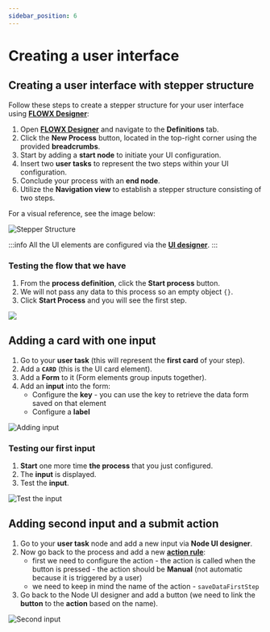 ```yaml
---
sidebar_position: 6
---
```


# Creating a user interface

## Creating a user interface with stepper structure

Follow these steps to create a stepper structure for your user interface using [**FLOWX Designer**](../../terms/flowx-ai-designer):

1. Open [**FLOWX Designer**](../../terms/flowx-ai-designer) and navigate to the **Definitions** tab.
2. Click the **New Process** button, located in the top-right corner using the provided **breadcrumbs**.
3. Start by adding a **start node** to initiate your UI configuration.
4. Insert two **user tasks** to represent the two steps within your UI configuration.
5. Conclude your process with an **end node**.
6. Utilize the **Navigation view** to establish a stepper structure consisting of two steps.


For a visual reference, see the image below:

![Stepper Structure](https://s3.eu-west-1.amazonaws.com/docx.flowx.ai/3.5/stepper_structure.gif)

:::info
All the UI elements are configured via the [**UI designer**](../../terms/flowx-ai-ui-designer).
:::

### Testing the flow that we have

1. From the **process definition**, click the **Start process** button.
2. We will not pass any data to this process so an empty object `{}`.
3. Click **Start Process** and you will see the first step.

![](https://s3.eu-west-1.amazonaws.com/docx.flowx.ai/3.5/ui_config_flow.gif)

## Adding a card with one input

1. Go to your **user task** (this will represent the **first card** of your step).
2. Add a **`CARD`** (this is the UI card element).
3. Add a **Form** to it (Form elements group inputs together).
4. Add an **input** into the form:
   * Configure the **key** - you can use the key to retrieve the data form saved on that element
   * Configure a **label**

![Adding input](https://s3.eu-west-1.amazonaws.com/docx.flowx.ai/3.5/adding_input_flow.gif)

### Testing our first input

1. **Start** one more time **the process** that you just configured.
2. The **input** is displayed.
3. Test the **input**.

![Test the input](https://s3.eu-west-1.amazonaws.com/docx.flowx.ai/3.5/testing_input.gif)

## Adding second input and a submit action

1. Go to your **user task** node and add a new input via **Node UI designer**.
2. Now go back to the process and add a new [**action rule**](../../building-blocks/actions/actions.md):
   * first we need to configure the action - the action is called when the button is pressed - the action should be **Manual** (not automatic because it is triggered by a user)
   * we need to keep in mind the name of the action - `saveDataFirstStep`
3. Go back to the Node UI designer and add a button (we need to link the **button** to the **action** based on the name).

![Second input](https://s3.eu-west-1.amazonaws.com/docx.flowx.ai/3.5/second_input.gif)
